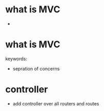 # what is MVC
- 

# what is MVC
keywords: 
- sepration of concerns




# controller
- add controller over all routers and routes